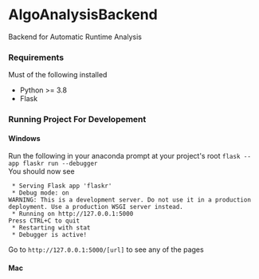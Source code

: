 # AlgoAnalysisBackend
Backend for Automatic Runtime Analysis

### Requirements

Must of the following installed
* Python >= 3.8
* Flask

### Running Project For Developement

#### Windows

Run the following in your anaconda prompt at your project's root
`flask --app flaskr run --debugger` <br>
You should now see
```
 * Serving Flask app 'flaskr'
 * Debug mode: on
WARNING: This is a development server. Do not use it in a production deployment. Use a production WSGI server instead.
 * Running on http://127.0.0.1:5000
Press CTRL+C to quit
 * Restarting with stat
 * Debugger is active!
```

Go to `http://127.0.0.1:5000/[url]` to see any of the pages

#### Mac
